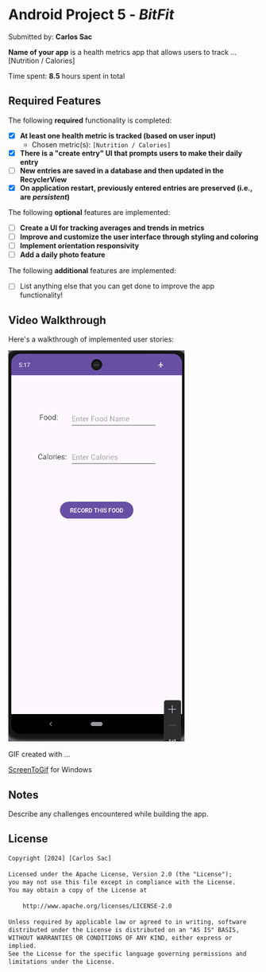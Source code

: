 # Android Project 5 - *BitFit*

Submitted by: **Carlos Sac**

**Name of your app** is a health metrics app that allows users to track ... [Nutrition / Calories] 

Time spent: **8.5** hours spent in total

## Required Features

The following **required** functionality is completed:

- [x] **At least one health metric is tracked (based on user input)**
  - Chosen metric(s): `[Nutrition / Calories]`
- [x] **There is a "create entry" UI that prompts users to make their daily entry**
- [ ] **New entries are saved in a database and then updated in the RecyclerView**
- [x] **On application restart, previously entered entries are preserved (i.e., are *persistent*)**
 
The following **optional** features are implemented:

- [ ] **Create a UI for tracking averages and trends in metrics**
- [ ] **Improve and customize the user interface through styling and coloring**
- [ ] **Implement orientation responsivity**
- [ ] **Add a daily photo feature**

The following **additional** features are implemented:

- [ ] List anything else that you can get done to improve the app functionality!

## Video Walkthrough

Here's a walkthrough of implemented user stories:

<img src=BitFit-Demo-updated.gif title='Video Walkthrough' width='' alt='Video Walkthrough' />


GIF created with ...  

[ScreenToGif](https://www.screentogif.com/) for Windows


## Notes

Describe any challenges encountered while building the app.

## License

    Copyright [2024] [Carlos Sac]

    Licensed under the Apache License, Version 2.0 (the "License");
    you may not use this file except in compliance with the License.
    You may obtain a copy of the License at

        http://www.apache.org/licenses/LICENSE-2.0

    Unless required by applicable law or agreed to in writing, software
    distributed under the License is distributed on an "AS IS" BASIS,
    WITHOUT WARRANTIES OR CONDITIONS OF ANY KIND, either express or implied.
    See the License for the specific language governing permissions and
    limitations under the License.
